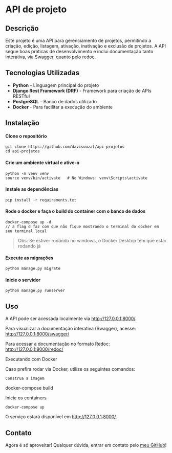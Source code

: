 # API de projeto

## Descrição

Este projeto é uma API para gerenciamento de projetos, permitindo a criação, edição, listagem, ativação, inativação e exclusão de projetos. A API segue boas práticas de desenvolvimento e inclui documentação tanto interativa, via Swagger, quanto pelo redoc.

## Tecnologias Utilizadas

- **Python** - Linguagem principal do projeto <br>
- **Django Rest Framework (DRF)** - Framework para criação de APIs RESTful <br>
- **PostgreSQL** - Banco de dados utilizado <br>
- **Docker** - Para facilitar a execução do ambiente<br>

## Instalação
#### Clone o repositório

```
git clone https://github.com/davisouzal/api-projetos
cd api-projetos
```

#### Crie um ambiente virtual e ative-o

```
python -m venv venv  
source venv/bin/activate   # No Windows: venv\Scripts\activate
```

#### Instale as dependências

```
pip install -r requirements.txt
```

#### Rode o docker e faça o build do container com o banco de dados

```
docker-compose up -d
// a flag d faz com que não fique mostrando o terminal do docker em seu terminal local
```
> Obs: Se estiver rodando no windows, o Docker Desktop tem que estar rodando já

#### Execute as migrações

```
python manage.py migrate
```

#### Inicie o servidor

```
python manage.py runserver
```

## Uso

A API pode ser acessada localmente via http://127.0.0.1:8000/.

Para visualizar a documentação interativa (Swagger), acesse:
http://127.0.0.1:8000/swagger/

Para acessar a documentação no formato Redoc:
http://127.0.0.1:8000/redoc/

Executando com Docker

Caso prefira rodar via Docker, utilize os seguintes comandos:

    Construa a imagem

docker-compose build

Inicie os containers

    docker-compose up

O serviço estará disponível em http://127.0.0.1:8000/.

## Contato

Agora é só aproveitar! Qualquer dúvida, entrar em contato pelo [meu GitHub](https://github.com/davisouzal)! 